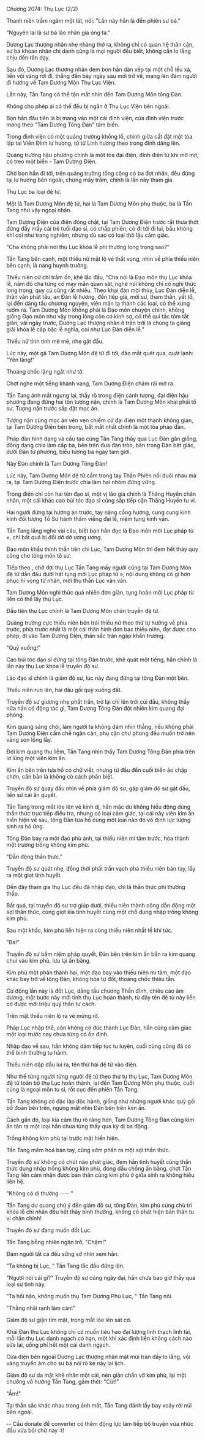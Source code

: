 




Chương 2074: Thụ Lục (2/2)


Thanh niên trầm ngâm một lát, nói: "Lần này hẳn là đến phiên sư bá."

"Nguyên lai là sư bá lão nhân gia ông ta."

Dương Lạc thượng nhân nhẹ nhàng thở ra, không chỉ có quan hệ thân cận, sư bá khoan nhân chi danh cũng là mọi người đều biết, không cần lo lắng chịu đến răn dạy.

Sau đó, Dương Lạc thượng nhân đem bọn hắn dàn xếp tại một chỗ lều xá, liền vội vàng rời đi, thẳng đến bảy ngày sau mới trở về, mang lên đám người đi hướng về Tam Dương Môn Thụ Lục Viện.

Lần này, Tần Tang có thể tận mắt nhìn đến Tam Dương Môn tông Đàn.

Không cho phép ai có thể đều bị ngăn ở Thụ Lục Viện bên ngoài.

Bọn hắn đầu tiên là bị mang vào một cái đình viện, cửa đình viện trước mang theo "Tam Dương Tông Đàn" tấm biển.

Trong đình viện có một quảng trường khổng lồ, chính giữa cất đặt một tòa lập tai Viên Đỉnh lư hương, từ từ Linh hương theo trong đỉnh dâng lên.

Quảng trường hậu phương chính là một tòa đại điện, đỉnh điện tử khí mờ mịt, có treo một biển - Tam Dương Điện.

Chờ bọn hắn đi tới, trên quảng trường tổng cộng có ba đợt nhân, đều đứng tại lư hương bên ngoài, chừng mấy trăm, chính là lần này tham gia

Thụ Lục ba loại đệ tử.

Một là Tam Dương Môn đệ tử, hai là Tam Dương Môn phụ thuộc, ba là Tần Tang như vậy ngoại nhân.

Tam Dương Điện cửa điện đóng chặt, tại Tam Dương Điện trước rất thưa thớt đứng đấy mấy cái trẻ tuổi đạo sĩ, có chấp phiên, có đi tới đi lui, bầu không khí coi như trang nghiêm, nhưng dù sao có loại thô lậu cảm giác.

"Cha không phải nói thụ Lục khóa lễ phi thường long trọng sao?"

Tần Tang bên cạnh, một thiếu nữ mặt lộ vẻ thất vọng, nhìn về phía thiếu niên bên cạnh, là nàng huynh trưởng.

Thiếu niên cử chỉ trầm ổn, khẽ lắc đầu, "Cha nói là Đạo môn thụ Lục khóa lễ, năm đó cha từng có may mắn quan sát, nghe nói không chỉ có nghi thức long trọng, quy củ cũng rất nhiều. Theo khai đàn mời thủy, Lục Đàn diễn lễ, thân văn phát tấu, an Đàn lễ hương, đến tiếp giá, mời sư, tham thần, yết tổ, lại đến dâng tấu chương nguyện, viên mãn tạ thánh các loại, có thể xưng rườm rà. Tam Dương Môn không phải là Đạo môn chuyện chính, không giống Đạo môn như vậy trong lòng còn có kính sợ, có thể qui tắc tóm tắt giản, vài ngày trước, Dương Lạc thượng nhân ở trên trời là chúng ta giảng giải khóa lễ cấp bậc lễ nghĩa, coi như Lục Đàn diễn lễ."

Thiếu nữ tỉnh tỉnh mê mê, nhẹ gật đầu.

Lúc này, một gã Tam Dương Môn đệ tử đi tới, đảo mắt quét qua, quát lạnh: "Yên lặng!"

Thoáng chốc lặng ngắt như tờ.

Chợt nghe một tiếng khánh vang, Tam Dương Điện chậm rãi mở ra.

Tần Tang ánh mắt ngưng lại, thấy rõ trong điện cảnh tượng, đại điện hậu phương đang đứng hai tôn tượng nặn, chính là Tam Dương Môn khai phái tổ sư. Tượng nặn trước sắp đặt mọc án.

Tượng nặn cùng mọc án vẻn vẹn chiếm cứ đại điện một thành không gian, tại Tam Dương Điện bên trong, bắt mắt nhất chính là một tòa pháp đàn.

Pháp đàn hình dạng và cấu tạo cùng Tần Tang thấy qua Lục Đàn gần giống, đồng dạng chia làm cấp ba, bên trên đưa đàn tròn, bên trong Đàn bát giác, dưới Đàn tứ phương, biểu tượng ba ngày tam giới.

Này Đàn chính là Tam Dương Tông Đàn!

Lúc này, Tam Dương Môn đệ tử cầm trong tay Thần Phiên nối đuôi nhau mà ra, tại Tam Dương Điện trước chia làm hai nhóm đứng vững.

Trong điện chỉ còn hai tên đạo sĩ, một vị lão giả chính là Thăng Huyền chân nhân, một cái khác cao búi tóc đạo sĩ cũng sắp tiếp cận Thăng Huyền tu vi.

Hai người đứng tại hương án trước, tay nâng cống hương, cung cung kính kính đối tượng Tổ Sư hành thăm viếng đại lễ, niệm tụng kinh văn.

Tần Tang lắng nghe vài câu, biết bọn hắn đọc là Đạo môn mời Lục pháp từ », chỉ bất quá bị đổi dở dở ương ương.

Đạo môn khấu thỉnh thần tiên chi Lục, Tam Dương Môn thì đem hết thảy quy công cho tông môn tổ sư.

Tiếp theo , chờ đợi thụ Lục Tần Tang mấy người cũng tại Tam Dương Môn đệ tử dẫn đầu dưới hát tụng mời Lục pháp từ », nội dung không có gì hơn phục hi vọng từ nhân, mời thụ thần Lục vân vân.

Tam Dương Môn nghi thức quả nhiên đơn giản, tụng hoàn mời Lục pháp từ liền có thể lấy thụ Lục.

Đầu tiên thụ Lục chính là Tam Dương Môn chân truyền đệ tử.

Quảng trường cực thiếu niên bên trái thiếu nữ theo thứ tự hướng về phía trước, phía trước nhất là một cái thân hình đơn bạc thiếu niên, đạt được cho phép, đi vào Tam Dương Điện, thần sắc tràn ngập khẩn trương.

"Quỳ xuống!"

Cao búi tóc đạo sĩ đứng tại tông Đàn trước, khẽ quát một tiếng, hắn chính là lần này thụ Lục khóa lễ truyền độ sư.

Lão đạo sĩ chính là giám độ sư, lúc này đang đứng tại tông Đàn một bên.

Thiếu niên run lên, hai đầu gối quỳ xuống đất.

Truyền độ sư giương nhẹ phất trần, trở lại chỉ lên trời cúi đầu, không thấy nữa hắn có động tác gì, Tam Dương Tông Đàn đột nhiên kim quang đại phóng.

Kim quang sáng chói, làm người ta không dám nhìn thẳng, nếu không phải Tam Dương Điện cấm chế ngăn cản, phụ cận chư phong đều muốn trở nên vàng son lộng lẫy.

Đợi kim quang thu liễm, Tần Tang nhìn thấy Tam Dương Tông Đàn phía trên lơ lửng một viên kim ấn.

Kim ấn bên trên tựa hồ có chữ viết, nhưng từ đầu đến cuối biến ảo chập chờn, căn bản là không có cách phân biệt.

Truyền độ sư quay đầu nhìn về phía giám độ sư, gặp giám độ sư gật đầu, liền sử cái ấn quyết.

Tần Tang trong mắt lóe lên vẻ kinh dị, hắn mặc dù không hiếu động dùng thần thức trực tiếp điều tra, nhưng có loại cảm giác, tại cái này viên kim ấn hiển hiện về sau, tông Đàn tựa hồ cùng một loại nào đó vô định lực lượng sinh ra hô ứng.

Tông Đàn bay ra một đạo phù ảnh, tại thiếu niên mi tâm trước, hóa thành một trương trống không kim phù.

"Dẫn động thần thức."

Truyền độ sư quát nhẹ, đồng thời phất trần vạch phá thiếu niên bàn tay, lấy ra một giọt tinh huyết.

Đến đây tham gia thụ Lục đều đã nhập đạo, chỉ là thần thức phi thường thấp.

Bất quá, tại truyền độ sư trợ giúp dưới, thiếu niên thành công dẫn động một sợi thần thức, cùng giọt kia tinh huyết cùng một chỗ dung nhập trống không kim phù.

Sau một khắc, kim phù liền hiện ra cùng thiếu niên nhất tề khí tức.

"Ba!"

Truyền độ sư bấm niệm pháp quyết, Đàn bên trên kim ấn bắn ra kim quang chui vào kim phù, lưu lại ấn bằng.

Kim phù một phân thành hai, một đạo bay vào thiếu niên mi tâm, một đạo khác bay trở về tông Đàn, không hỏa tự đốt, thoáng chốc thiêu tẫn.

Cử động lần này là đốt Lục, dâng tấu chương Thần đình, chiêu cáo âm dương, một bước này mới tính thụ Lục hoàn thành, từ đây tên đệ tử này liền có được mời triệu quỷ thần tư cách.

Trên mặt thiếu niên lộ ra vẻ mừng rỡ.

Pháp Lục nhập thể, còn không có đúc thành Lục Đàn, hắn cũng cảm giác một loại trước nay chưa từng có ổn định.

Nhập đạo về sau, hắn không dám tiếp tục tu luyện, cuối cùng cũng đã có thể bình thường tu hành.

Thiếu niên dập đầu lui ra, tên thứ hai đệ tử vào điện.

Như thế từng người từng người đệ tử theo thứ tự thụ Lục, Tam Dương Môn đệ tử toàn bộ thụ Lục hoàn thành, lại đến Tam Dương Môn phụ thuộc, cuối cùng là ngoại môn tu sĩ, rốt cục đến phiên Tần Tang.

Tần Tang không có đặc lập độc hành, giống như những người khác quỳ gối bồ đoàn bên trên, ngưng mắt nhìn Đàn bên trên kim ấn.

Cách gần đó, loại kia cảm thụ rõ ràng hơn, Tam Dương Tông Đàn cùng kim ấn tản ra một loại hắn chưa từng thấy qua kỳ dị ba động.

Trống không kim phù tại trước mặt hiển hiện.

Tần Tang mềm hoá bàn tay, cũng sớm phân ra một sợi thần thức.

Truyền độ sư không có chút nào phát giác, đem hắn tinh huyết cùng thần thức dung nhập trống không kim phù, đóng dấu chồng ấn bằng, chợt Tần Tang liền cảm nhận được bản thân cùng kim phù ở giữa sinh ra không hiểu liên hệ.

"Không có dị thường ······ "

Tần Tang dư quang chú ý đến giám độ sư, tông Đàn, kim phù cùng chủ trì khóa lễ chi nhân đều hết thảy bình thường, không có phát hiện bản thân tu vi chân chính!

Truyền độ sư đang muốn đốt Lục.

Tần Tang bỗng nhiên ngăn trở, "Chậm!"

Đám người tất cả đều sững sờ nhìn xem hắn.

"Ta không bị Lục, " Tần Tang lắc đầu đứng lên.

"Ngươi nói cái gì?" Truyền độ sư cũng ngây dại, hắn chưa bao giờ thấy qua loại sự tình này.

"Ta hối hận, không muốn thụ Tam Dương Phù Lục, " Tần Tang nói.

"Thằng nhãi ranh làm càn!"

Giám độ sư giận tím mặt, trong mắt lóe lên sát cơ.

Khải Đàn thụ Lục không chỉ có muốn tiêu hao đại lượng linh thạch linh tài, mỗi lần thụ Lục danh ngạch có hạn, một khi xác định liền không cách nào sửa lại, uổng phí hết một cái danh ngạch.

Cửa điện bên ngoài Dương Lạc thượng nhân mặt mũi tràn đầy lo lắng, vội vàng truyền âm cho sư bá nói rõ kẻ này lai lịch.

Giám độ sư da mặt khẽ nhăn một cái, nén giận chấn vỡ kim phù, lại một chưởng vỗ hướng Tần Tang, gầm thét: "Cút!"

"Ầm!"

Tại thần sắc khác nhau trong ánh mắt, Tần Tang đánh lấy bay xoáy rời núi bên ngoài.

--
Cầu donate để converter có thêm động lực làm tiếp bộ truyện vừa nhức đầu vừa bôi chữ này :(!




